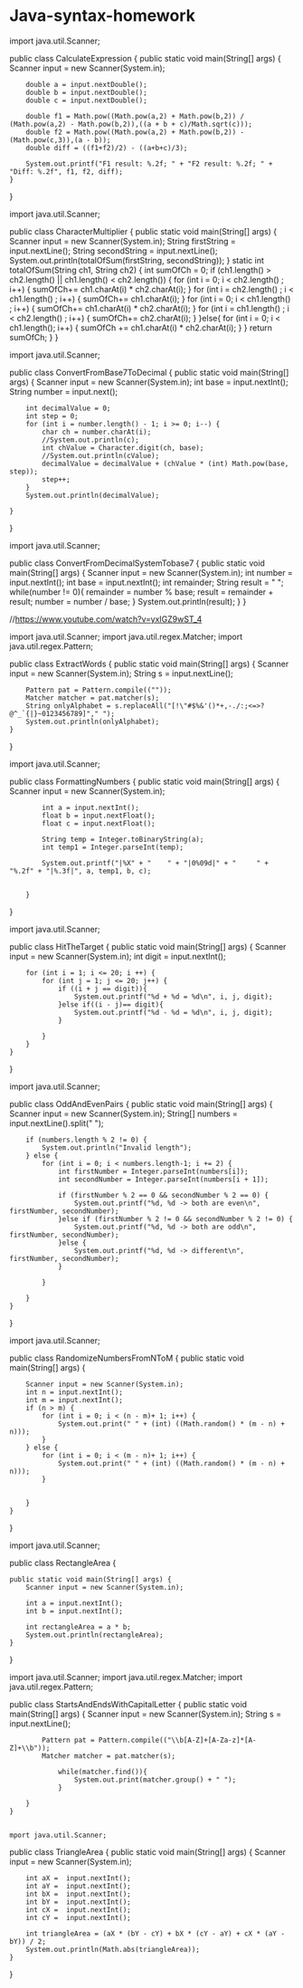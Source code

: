# Java-syntax-homework

import java.util.Scanner;

public class CalculateExpression {
    public static void main(String[] args) {
        Scanner input = new Scanner(System.in);

        double a = input.nextDouble();
        double b = input.nextDouble();
        double c = input.nextDouble();

        double f1 = Math.pow((Math.pow(a,2) + Math.pow(b,2)) / (Math.pow(a,2) - Math.pow(b,2)),((a + b + c)/Math.sqrt(c)));
        double f2 = Math.pow((Math.pow(a,2) + Math.pow(b,2)) - (Math.pow(c,3)),(a - b));
        double diff = ((f1+f2)/2) - ((a+b+c)/3);

        System.out.printf("F1 result: %.2f; " + "F2 result: %.2f; " + "Diff: %.2f", f1, f2, diff);
    }
}

import java.util.Scanner;

public class CharacterMultiplier {
    public static void main(String[] args) {
        Scanner input = new Scanner(System.in);
        String firstString = input.nextLine();
        String secondString = input.nextLine();
        System.out.println(totalOfSum(firstString, secondString));
    }
    static int totalOfSum(String ch1, String ch2) {
        int sumOfCh = 0;
        if (ch1.length() > ch2.length() || ch1.length() < ch2.length()) {
            for (int i = 0; i < ch2.length() ; i++) {
                sumOfCh+= ch1.charAt(i) * ch2.charAt(i);
            }
            for (int i = ch2.length() ; i < ch1.length() ; i++) {
                sumOfCh+= ch1.charAt(i);
            }
            for (int i = 0; i < ch1.length() ; i++) {
                sumOfCh+= ch1.charAt(i) * ch2.charAt(i);
            }
            for (int i = ch1.length() ; i < ch2.length() ; i++) {
                sumOfCh+= ch2.charAt(i);
            }
        }else{
            for (int i = 0; i < ch1.length(); i++) {
                sumOfCh += ch1.charAt(i) * ch2.charAt(i);
            }
        }
        return sumOfCh;
    }
}

import java.util.Scanner;

public class ConvertFromBase7ToDecimal {
    public static void main(String[] args) {
        Scanner input = new Scanner(System.in);
        int base = input.nextInt();
        String number = input.next();

        int decimalValue = 0;
        int step = 0;
        for (int i = number.length() - 1; i >= 0; i--) {
            char ch = number.charAt(i);
            //System.out.println(c);
            int chValue = Character.digit(ch, base);
            //System.out.println(cValue);
            decimalValue = decimalValue + (chValue * (int) Math.pow(base, step));
            step++;
        }
        System.out.println(decimalValue);

    }
}


import java.util.Scanner;

public class ConvertFromDecimalSystemTobase7 {
    public static void main(String[] args) {
        Scanner input = new Scanner(System.in);
        int number = input.nextInt();
        int base = input.nextInt();
        int remainder;
        String result = " ";
        while(number != 0){
            remainder = number % base;
            result = remainder + result;
            number = number / base;
        }
        System.out.println(result);
    }
}

//https://www.youtube.com/watch?v=yxIGZ9wST_4


import java.util.Scanner;
import java.util.regex.Matcher;
import java.util.regex.Pattern;

public class ExtractWords {
        public static void main(String[] args) {
        Scanner input = new Scanner(System.in);
        String s = input.nextLine();

        Pattern pat = Pattern.compile((""));
        Matcher matcher = pat.matcher(s);
        String onlyAlphabet = s.replaceAll("[!\"#$%&'()*+,-./:;<=>?@^_`{|}~0123456789]"," ");
        System.out.println(onlyAlphabet);
    }
}

import java.util.Scanner;

public class FormattingNumbers {
        public static void main(String[] args) {
            Scanner input = new Scanner(System.in);

            int a = input.nextInt();
            float b = input.nextFloat();
            float c = input.nextFloat();

            String temp = Integer.toBinaryString(a);
            int temp1 = Integer.parseInt(temp);

            System.out.printf("|%X" + "    " + "|0%09d|" + "     " + "%.2f" + "|%.3f|", a, temp1, b, c);


        }
}


import java.util.Scanner;

public class HitTheTarget {
    public static void main(String[] args) {
        Scanner input = new Scanner(System.in);
        int digit = input.nextInt();

        for (int i = 1; i <= 20; i ++) {
            for (int j = 1; j <= 20; j++) {
                if ((i + j == digit)){
                    System.out.printf("%d + %d = %d\n", i, j, digit);
                }else if((i - j)== digit){
                    System.out.printf("%d - %d = %d\n", i, j, digit);
                }

            }
        }
    }
}

import java.util.Scanner;

public class OddAndEvenPairs {
    public static void main(String[] args) {
        Scanner input = new Scanner(System.in);
        String[] numbers = input.nextLine().split(" ");

        if (numbers.length % 2 != 0) {
            System.out.println("Invalid length");
        } else {
            for (int i = 0; i < numbers.length-1; i += 2) {
                int firstNumber = Integer.parseInt(numbers[i]);
                int secondNumber = Integer.parseInt(numbers[i + 1]);

                if (firstNumber % 2 == 0 && secondNumber % 2 == 0) {
                    System.out.printf("%d, %d -> both are even\n", firstNumber, secondNumber);
                }else if (firstNumber % 2 != 0 && secondNumber % 2 != 0) {
                    System.out.printf("%d, %d -> both are odd\n", firstNumber, secondNumber);
                }else {
                    System.out.printf("%d, %d -> different\n", firstNumber, secondNumber);
                }

            }

        }
    }
}

import java.util.Scanner;

public class RandomizeNumbersFromNToM {
    public static void main(String[] args) {

        Scanner input = new Scanner(System.in);
        int n = input.nextInt();
        int m = input.nextInt();
        if (n > m) {
            for (int i = 0; i < (n - m)+ 1; i++) {
                System.out.print(" " + (int) ((Math.random() * (m - n) + n)));
            }
        } else {
            for (int i = 0; i < (m - n)+ 1; i++) {
                System.out.print(" " + (int) ((Math.random() * (m - n) + n)));
            }


        }
    }

}

import java.util.Scanner;

public class RectangleArea {

    public static void main(String[] args) {
        Scanner input = new Scanner(System.in);

        int a = input.nextInt();
        int b = input.nextInt();

        int rectangleArea = a * b;
        System.out.println(rectangleArea);
    }
}

import java.util.Scanner;
import java.util.regex.Matcher;
import java.util.regex.Pattern;

public class StartsAndEndsWithCapitalLetter {
            public static void main(String[] args) {
            Scanner input = new Scanner(System.in);
            String s = input.nextLine();

            Pattern pat = Pattern.compile(("\\b[A-Z]+[A-Za-z]*[A-Z]+\\b"));
            Matcher matcher = pat.matcher(s);

                while(matcher.find()){
                    System.out.print(matcher.group() + " ");
                }

        }
    }
    
    
    mport java.util.Scanner;

public class TriangleArea {
    public static void main(String[] args) {
        Scanner input = new Scanner(System.in);

        int aX =  input.nextInt();
        int aY =  input.nextInt();
        int bX =  input.nextInt();
        int bY =  input.nextInt();
        int cX =  input.nextInt();
        int cY =  input.nextInt();

        int triangleArea = (aX * (bY - cY) + bX * (cY - aY) + cX * (aY - bY)) / 2;
        System.out.println(Math.abs(triangleArea));
    }
}
